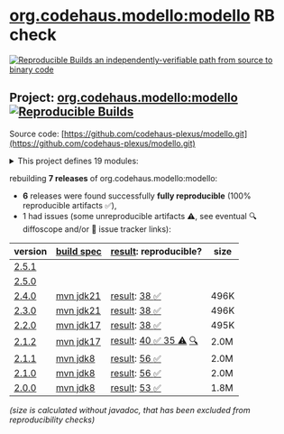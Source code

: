 [org.codehaus.modello:modello](https://central.sonatype.com/artifact/org.codehaus.modello/modello/versions) RB check
=======

[![Reproducible Builds](https://reproducible-builds.org/images/logos/rb.svg) an independently-verifiable path from source to binary code](https://reproducible-builds.org/)

## Project: [org.codehaus.modello:modello](https://central.sonatype.com/artifact/org.codehaus.modello/modello/versions) [![Reproducible Builds](https://img.shields.io/endpoint?url=https://raw.githubusercontent.com/jvm-repo-rebuild/reproducible-central/master/content/org/codehaus/modello/badge.json)](https://github.com/jvm-repo-rebuild/reproducible-central/blob/master/content/org/codehaus/modello/README.md)

Source code: [https://github.com/codehaus-plexus/modello.git](https://github.com/codehaus-plexus/modello.git)

<details><summary>This project defines 19 modules:</summary>

* [org.codehaus.modello:modello](https://central.sonatype.com/artifact/org.codehaus.modello/modello/overview)
* [org.codehaus.modello:modello-core](https://central.sonatype.com/artifact/org.codehaus.modello/modello-core/overview)
* [org.codehaus.modello:modello-maven-plugin](https://central.sonatype.com/artifact/org.codehaus.modello/modello-maven-plugin/overview)
* [org.codehaus.modello:modello-plugin-converters](https://central.sonatype.com/artifact/org.codehaus.modello/modello-plugin-converters/overview)
* [org.codehaus.modello:modello-plugin-dom4j](https://central.sonatype.com/artifact/org.codehaus.modello/modello-plugin-dom4j/overview)
* [org.codehaus.modello:modello-plugin-jackson](https://central.sonatype.com/artifact/org.codehaus.modello/modello-plugin-jackson/overview)
* [org.codehaus.modello:modello-plugin-java](https://central.sonatype.com/artifact/org.codehaus.modello/modello-plugin-java/overview)
* [org.codehaus.modello:modello-plugin-jdom](https://central.sonatype.com/artifact/org.codehaus.modello/modello-plugin-jdom/overview)
* [org.codehaus.modello:modello-plugin-jsonschema](https://central.sonatype.com/artifact/org.codehaus.modello/modello-plugin-jsonschema/overview)
* [org.codehaus.modello:modello-plugin-sax](https://central.sonatype.com/artifact/org.codehaus.modello/modello-plugin-sax/overview)
* [org.codehaus.modello:modello-plugin-snakeyaml](https://central.sonatype.com/artifact/org.codehaus.modello/modello-plugin-snakeyaml/overview)
* [org.codehaus.modello:modello-plugin-stax](https://central.sonatype.com/artifact/org.codehaus.modello/modello-plugin-stax/overview)
* [org.codehaus.modello:modello-plugin-velocity](https://central.sonatype.com/artifact/org.codehaus.modello/modello-plugin-velocity/overview)
* [org.codehaus.modello:modello-plugin-xdoc](https://central.sonatype.com/artifact/org.codehaus.modello/modello-plugin-xdoc/overview)
* [org.codehaus.modello:modello-plugin-xml](https://central.sonatype.com/artifact/org.codehaus.modello/modello-plugin-xml/overview)
* [org.codehaus.modello:modello-plugin-xpp3](https://central.sonatype.com/artifact/org.codehaus.modello/modello-plugin-xpp3/overview)
* [org.codehaus.modello:modello-plugin-xsd](https://central.sonatype.com/artifact/org.codehaus.modello/modello-plugin-xsd/overview)
* [org.codehaus.modello:modello-plugins](https://central.sonatype.com/artifact/org.codehaus.modello/modello-plugins/overview)
* [org.codehaus.modello:modello-test](https://central.sonatype.com/artifact/org.codehaus.modello/modello-test/overview)
</details>

rebuilding **7 releases** of org.codehaus.modello:modello:
- **6** releases were found successfully **fully reproducible** (100% reproducible artifacts :white_check_mark:),
- 1 had issues (some unreproducible artifacts :warning:, see eventual :mag: diffoscope and/or :memo: issue tracker links):

| version | [build spec](/BUILDSPEC.md) | [result](https://reproducible-builds.org/docs/jvm/): reproducible? | size |
| -- | --------- | ------ | -- |
| [2.5.1](https://central.sonatype.com/artifact/org.codehaus.modello/modello/2.5.1/pom) | | | |
| [2.5.0](https://central.sonatype.com/artifact/org.codehaus.modello/modello/2.5.0/pom) | | | |
| [2.4.0](https://central.sonatype.com/artifact/org.codehaus.modello/modello/2.4.0/pom) | [mvn jdk21](modello-2.4.0.buildspec) | [result](modello-2.4.0.buildinfo): [38 :white_check_mark: ](modello-2.4.0.buildcompare) | 496K |
| [2.3.0](https://central.sonatype.com/artifact/org.codehaus.modello/modello/2.3.0/pom) | [mvn jdk21](modello-2.3.0.buildspec) | [result](modello-2.3.0.buildinfo): [38 :white_check_mark: ](modello-2.3.0.buildcompare) | 496K |
| [2.2.0](https://central.sonatype.com/artifact/org.codehaus.modello/modello/2.2.0/pom) | [mvn jdk17](modello-2.2.0.buildspec) | [result](modello-2.2.0.buildinfo): [38 :white_check_mark: ](modello-2.2.0.buildcompare) | 495K |
| [2.1.2](https://central.sonatype.com/artifact/org.codehaus.modello/modello/2.1.2/pom) | [mvn jdk17](modello-2.1.2.buildspec) | [result](modello-2.1.2.buildinfo): [40 :white_check_mark:  35 :warning:](modello-2.1.2.buildcompare) [:mag:](modello-2.1.2.diffoscope) | 2.0M |
| [2.1.1](https://central.sonatype.com/artifact/org.codehaus.modello/modello/2.1.1/pom) | [mvn jdk8](modello-2.1.1.buildspec) | [result](modello-2.1.1.buildinfo): [56 :white_check_mark: ](modello-2.1.1.buildcompare) | 2.0M |
| [2.1.0](https://central.sonatype.com/artifact/org.codehaus.modello/modello/2.1.0/pom) | [mvn jdk8](modello-2.1.0.buildspec) | [result](modello-2.1.0.buildinfo): [56 :white_check_mark: ](modello-2.1.0.buildcompare) | 2.0M |
| [2.0.0](https://central.sonatype.com/artifact/org.codehaus.modello/modello/2.0.0/pom) | [mvn jdk8](modello-2.0.0.buildspec) | [result](modello-2.0.0.buildinfo): [53 :white_check_mark: ](modello-2.0.0.buildcompare) | 1.8M |

<i>(size is calculated without javadoc, that has been excluded from reproducibility checks)</i>
